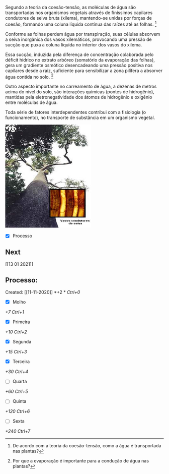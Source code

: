 Segundo a teoria da coesão-tensão, as moléculas de água são transportadas nos organismos vegetais através de finíssimos capilares condutores de seiva bruta (xilema), mantendo-se unidas por forças de coesão, formando uma coluna líquida contínua das raízes até as folhas. [^1]

[^1]: De acordo com a teoria da coesão-tensão, como a água é transportada nas plantas?

Conforme as folhas perdem água por transpiração, suas células absorvem a seiva inorgânica dos vasos xilemáticos, provocando uma pressão de sucção que puxa a coluna líquida no interior dos vasos do xilema.

Essa sucção, induzida pela diferença de concentração colaborada pelo déficit hídrico no extrato arbóreo (somatório da evaporação das folhas), gera um gradiente osmótico desencadeando uma pressão positiva nos capilares desde a raiz, suficiente para sensibilizar a zona pilífera a absorver água contida no solo. [^2]

[^2]: Por que a evaporação é importante para a condução de água nas plantas?

Outro aspecto importante no carreamento de água, a dezenas de metros acima do nível do solo, são interações químicas (pontes de hidrogênio), mantidas pela eletronegatividade dos átomos de hidrogênio e oxigênio entre moléculas de água.

Toda série de fatores interdependentes contribui com a fisiologia (o funcionamento), no transporte de substância em um organismo vegetal.

![](Imagens/Pasted%20image%2020201021121533.png)


- [x] Processo 

## Next
[[13 01 2021]]
## Processo:
Created: [[11-11-2020]]
*+2 *  *Ctrl+0*
- [x] Molho  

*+7*  *Ctrl+1*

- [x] Primeira 

*+10*  *Ctrl+2*

- [x] Segunda

*+15*  *Ctrl+3*

- [x] Terceira 

*+30*  *Ctrl+4*

- [ ] Quarta 

*+60*  *Ctrl+5*

- [ ] Quinta 

*+120*  *Ctrl+6*

- [ ] Sexta 

*+240*  *Ctrl+7*
